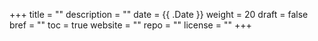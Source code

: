 +++
title = ""
description = ""
date = {{ .Date }}
weight = 20
draft = false
bref = ""
toc = true
website = ""
repo = ""
license = ""
+++
